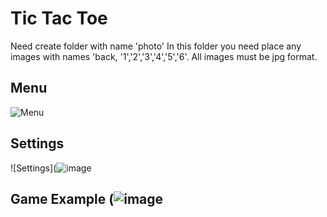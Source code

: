 # Tic Tac Toe
Need create folder with name 'photo'
In this folder you need place any images with names 'back, '1','2','3','4','5','6'. All images must be jpg format.
## Menu
![Menu](![image](https://user-images.githubusercontent.com/79384225/143772150-f958fcd8-1d32-4333-b415-1ed408c5e8cb.png))
## Settings
![Settings](![image](https://user-images.githubusercontent.com/79384225/143772177-4d905c7d-f08b-40d0-8e7d-b7fc608b757d.png)

## Game Example (![image](https://user-images.githubusercontent.com/79384225/143772196-b2defcc3-1db9-4ec4-921f-ca834e32440a.png)
